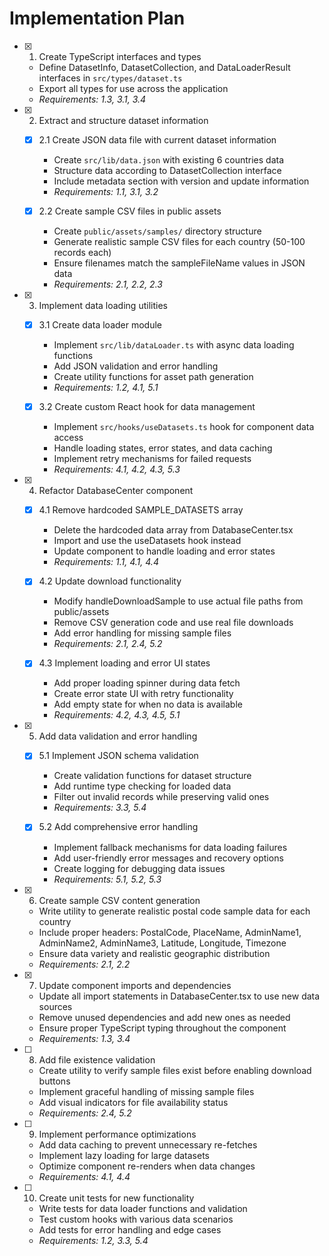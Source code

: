 # Implementation Plan

- [x] 1. Create TypeScript interfaces and types
  - Define DatasetInfo, DatasetCollection, and DataLoaderResult interfaces in `src/types/dataset.ts`
  - Export all types for use across the application
  - _Requirements: 1.3, 3.1, 3.4_

- [x] 2. Extract and structure dataset information
  - [x] 2.1 Create JSON data file with current dataset information
    - Create `src/lib/data.json` with existing 6 countries data
    - Structure data according to DatasetCollection interface
    - Include metadata section with version and update information
    - _Requirements: 1.1, 3.1, 3.2_

  - [x] 2.2 Create sample CSV files in public assets
    - Create `public/assets/samples/` directory structure
    - Generate realistic sample CSV files for each country (50-100 records each)
    - Ensure filenames match the sampleFileName values in JSON data
    - _Requirements: 2.1, 2.2, 2.3_

- [x] 3. Implement data loading utilities
  - [x] 3.1 Create data loader module
    - Implement `src/lib/dataLoader.ts` with async data loading functions
    - Add JSON validation and error handling
    - Create utility functions for asset path generation
    - _Requirements: 1.2, 4.1, 5.1_

  - [x] 3.2 Create custom React hook for data management
    - Implement `src/hooks/useDatasets.ts` hook for component data access
    - Handle loading states, error states, and data caching
    - Implement retry mechanisms for failed requests
    - _Requirements: 4.1, 4.2, 4.3, 5.3_

- [x] 4. Refactor DatabaseCenter component
  - [x] 4.1 Remove hardcoded SAMPLE_DATASETS array
    - Delete the hardcoded data array from DatabaseCenter.tsx
    - Import and use the useDatasets hook instead
    - Update component to handle loading and error states
    - _Requirements: 1.1, 4.1, 4.4_

  - [x] 4.2 Update download functionality
    - Modify handleDownloadSample to use actual file paths from public/assets
    - Remove CSV generation code and use real file downloads
    - Add error handling for missing sample files
    - _Requirements: 2.1, 2.4, 5.2_

  - [x] 4.3 Implement loading and error UI states
    - Add proper loading spinner during data fetch
    - Create error state UI with retry functionality
    - Add empty state for when no data is available
    - _Requirements: 4.2, 4.3, 4.5, 5.1_

- [x] 5. Add data validation and error handling
  - [x] 5.1 Implement JSON schema validation
    - Create validation functions for dataset structure
    - Add runtime type checking for loaded data
    - Filter out invalid records while preserving valid ones
    - _Requirements: 3.3, 5.4_

  - [x] 5.2 Add comprehensive error handling
    - Implement fallback mechanisms for data loading failures
    - Add user-friendly error messages and recovery options
    - Create logging for debugging data issues
    - _Requirements: 5.1, 5.2, 5.3_

- [x] 6. Create sample CSV content generation
  - Write utility to generate realistic postal code sample data for each country
  - Include proper headers: PostalCode, PlaceName, AdminName1, AdminName2, AdminName3, Latitude, Longitude, Timezone
  - Ensure data variety and realistic geographic distribution
  - _Requirements: 2.1, 2.2_

- [x] 7. Update component imports and dependencies
  - Update all import statements in DatabaseCenter.tsx to use new data sources
  - Remove unused dependencies and add new ones as needed
  - Ensure proper TypeScript typing throughout the component
  - _Requirements: 1.3, 3.4_

- [ ] 8. Add file existence validation
  - Create utility to verify sample files exist before enabling download buttons
  - Implement graceful handling of missing sample files
  - Add visual indicators for file availability status
  - _Requirements: 2.4, 5.2_

- [ ] 9. Implement performance optimizations
  - Add data caching to prevent unnecessary re-fetches
  - Implement lazy loading for large datasets
  - Optimize component re-renders when data changes
  - _Requirements: 4.1, 4.4_

- [ ] 10. Create unit tests for new functionality
  - Write tests for data loader functions and validation
  - Test custom hooks with various data scenarios
  - Add tests for error handling and edge cases
  - _Requirements: 1.2, 3.3, 5.4_
